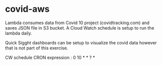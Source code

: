 # covid-aws

Lambda consumes data from Covid 10 project (covidtracking.com) and saves JSON file in S3 bucket.
A Cloud Watch schedule is setup to run the lambda daily. 

Quick Sigght dashboards can be setup to visualize the covid data however that is not part of this exercise. 

CW schedule CRON expression : 0 10 * * ? *

